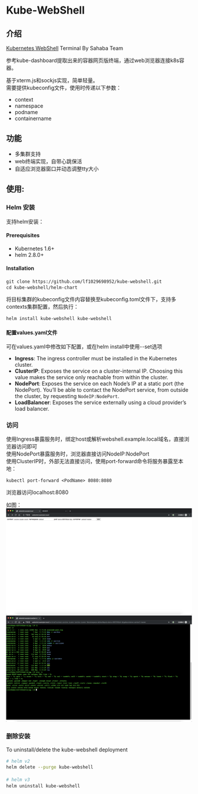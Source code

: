 # Kube-WebShell

## 介绍
[Kubernetes WebShell](https://github.com/lf1029698952/kube-webshell) Terminal By Sahaba Team

参考kube-dashboard提取出来的容器网页版终端，通过web浏览器连接k8s容器。  

基于xterm.js和sockjs实现，简单轻量。  
需要提供kubeconfig文件，使用时传递以下参数：  

- context
- namespace
- podname
- containername

## 功能

- 多集群支持
- web终端实现，自带心跳保活
- 自适应浏览器窗口并动态调整tty大小


## 使用:

### Helm 安装
支持helm安装：

#### Prerequisites

- Kubernetes 1.6+
- helm 2.8.0+

#### Installation
```
git clone https://github.com/lf1029698952/kube-webshell.git
cd kube-webshell/helm-chart
```
将目标集群的kubeconfig文件内容替换至kubeconfig.toml文件下，支持多contexts集群配置，然后执行：
```
helm install kube-webshell kube-webshell
```

#### 配置values.yaml文件

可在values.yaml中修改如下配置，或在helm install中使用--set选项

- **Ingress**: The ingress controller must be installed in the Kubernetes cluster.  
- **ClusterIP**: Exposes the service on a cluster-internal IP. Choosing this value makes the service only reachable from within the cluster.
- **NodePort**: Exposes the service on each Node’s IP at a static port (the NodePort). You’ll be able to contact the NodePort service, from outside the cluster, by requesting `NodeIP:NodePort`. 
- **LoadBalancer**: Exposes the service externally using a cloud provider’s load balancer.  

### 访问
使用Ingress暴露服务时，绑定host或解析webshell.example.local域名，直接浏览器访问即可  
使用NodePort暴露服务时，浏览器直接访问NodeIP:NodePort  
使用ClusterIP时，外部无法直接访问，使用port-forward命令将服务暴露至本地：
```
kubectl port-forward <PodName> 8080:8080
```

浏览器访问localhost:8080  

如图：
![kube-webshell](images/kube-webshell-index.png)
![kube-webshell](images/kube-webshell.png)

### 删除安装

To uninstall/delete the kube-webshell deployment

```bash
# helm v2
helm delete --purge kube-webshell

# helm v3
helm uninstall kube-webshell
```
